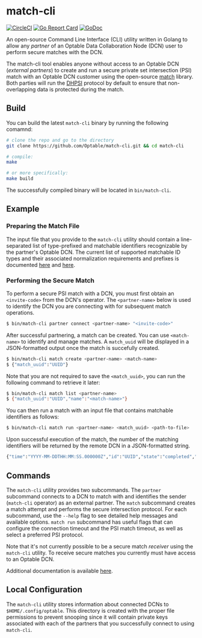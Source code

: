 # match-cli
[![CircleCI](https://circleci.com/gh/Optable/match-cli/tree/main.svg?style=svg)](https://circleci.com/gh/Optable/match-cli/tree/main)
[![Go Report Card](https://goreportcard.com/badge/github.com/optable/match-cli)](https://goreportcard.com/report/github.com/optable/match-cli)
[![GoDoc](https://godoc.org/github.com/optable/match-cli?status.svg)](https://godoc.org/github.com/optable/match-cli)

An open-source Command Line Interface (CLI) utility written in Golang to allow any *partner* of an Optable Data Collaboration Node (DCN) user to perform secure matches with the DCN. 

The match-cli tool enables anyone without access to an Optable DCN (_external partners_) to create and run a secure private set intersection (PSI) match with an Optable DCN customer using the open-source [match](https://github.com/Optable/match) library. Both parties will run the [DHPSI](https://github.com/Optable/match/blob/main/pkg/dhpsi/README.md) protocol by default to ensure that non-overlapping data is protected during the match. 

## Build
You can build the latest `match-cli` binary by running the following comamnd:
```bash
# clone the repo and go to the directory
git clone https://github.com/Optable/match-cli.git && cd match-cli

# compile:
make

# or more specifically:
make build
```
The successfully compiled binary will be located in `bin/match-cli`.

## Example

### Preparing the Match File
The input file that you provide to the `match-cli` utility should contain a line-separated list of type-prefixed and matchable identifiers recognizable by the partner's Optable DCN. The current list of supported matchable ID types and their associated normalization requirements and prefixes is documented [here](https://docs.optable.co/optable-documentation/reference/identifier-types#matchable-id-types) and [here](https://docs.optable.co/optable-documentation/reference/identifier-types#type-prefixes).

### Performing the Secure Match
To perform a secure PSI match with a DCN, you must first obtain an `<invite-code>` from the DCN's operator. The `<partner-name>` below is used to identify the DCN you are connecting with for subsequent match operations.
```bash
$ bin/match-cli partner connect <partner-name> "<invite-code>"
```

After successful partnering, a match can be created. You can use `<match-name>` to identify and manage matches. A `match_uuid` will be displayed in a JSON-formatted output once the match is succefully created.
```bash
$ bin/match-cli match create <partner-name> <match-name>
$ {"match_uuid":"UUID"}
```

Note that you are not required to save the `<match_uuid>`, you can run the following command to retrieve it later:
```bash
$ bin/match-cli match list <partner-name>
$ {"match_uuid":"UUID","name":"<match-name>"}
```
You can then run a match with an input file that contains matchable identifiers as follows:
```bash
$ bin/match-cli match run <partner-name> <match_uuid> <path-to-file>
```
Upon successful execution of the match, the number of the matching identifiers will be returned by the remote DCN in a JSON-formatted string.
```bash
{"time":"YYYY-MM-DDTHH:MM:SS.000000Z","id":"UUID","state":"completed","results":{"emails":<intersection-size>}}
```

## Commands
The `match-cli` utility provides two subcommands. The `partner` subcommand connects to a DCN to match with and identifies the sender (`match-cli` operator) as an external partner. The `match` subcommand creates a match attempt and performs the secure intersection protocol. For each subcommand, use the `--help` flag to see detailed help messages and available options. `match run` subcommand has useful flags that can configure the connection timeout and the PSI match timeout, as well as select a preferred PSI protocol. 

Note that it's not currently possible to be a secure match *receiver* using the `match-cli` utility. To receive secure matches you currently must have access to an Optable DCN.

Additional documentation is available [here](https://docs.optable.co/optable-documentation/guides/match-cli).

## Local Configuration
The `match-cli` utility stores information about connected DCNs to `$HOME/.config/optable`. This directory is created with the proper file permissions to prevent snooping since it will contain private keys associated with each of the partners that you successfully connect to using `match-cli`.
